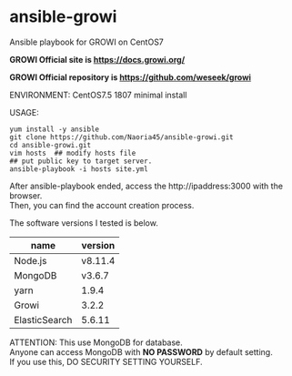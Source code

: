 # ansible-growi

Ansible playbook for GROWI on CentOS7

**GROWI Official site is https://docs.growi.org/**

**GROWI Official repository is https://github.com/weseek/growi**

ENVIRONMENT: CentOS7.5 1807 minimal install

USAGE: 

```
yum install -y ansible
git clone https://github.com/Naoria45/ansible-growi.git
cd ansible-growi.git
vim hosts  ## modify hosts file
## put public key to target server.
ansible-playbook -i hosts site.yml
```

After ansible-playbook ended, access the http://ipaddress:3000 with the browser.  
Then, you can find the account creation process.

The software versions I tested is below.

|  name  |  version  |
| ---- | ---- |
|  Node.js  | v8.11.4 |
|  MongoDB  | v3.6.7  |
|  yarn     | 1.9.4   |
|  Growi    | 3.2.2   |
|  ElasticSearch | 5.6.11 |

ATTENTION: This use MongoDB for database.  
Anyone can access MongoDB with **NO PASSWORD** by default setting.  
If you use this, DO SECURITY SETTING YOURSELF.


